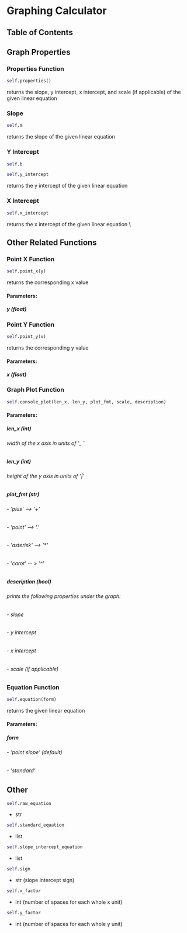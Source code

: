 # Graphing Calculator



## Table of Contents



## Graph Properties

### Properties Function
```python
self.properties()
```

returns the slope, y intercept, x intercept, and scale (if applicable) of the given linear equation

### Slope

```python
self.m
```

returns the slope of the given linear equation

### Y Intercept

```python
self.b
```

```python
self.y_intercept
```

returns the y intercept of the given linear equation

### X Intercept

```python
self.x_intercept
```

returns the x intercept of the given linear equation \
## Other Related Functions

### Point X Function

```python
self.point_x(y)
```

returns the corresponding x value

#### Parameters:

##### y (float)

### Point Y Function

```python
self.point_y(x)
```

returns the corresponding y value

#### Parameters:

##### x (float)

### Graph Plot Function

```python
self.console_plot(len_x, len_y, plot_fmt, scale, description)
```

#### Parameters:

##### len_x (int)

###### width of the x axis in units of '_ '

##### len_y (int)

###### height of the y axis in units of '|'

##### plot_fmt (str)

###### - 'plus' --> '+'
###### - 'point' --> '.'
###### - 'asterisk' --> '*'
###### - 'carot' -- > '^'

##### description (bool)

###### prints the following properties under the graph:
###### - slope
###### - y intercept
###### - x intercept
###### - scale (if applicable)

### Equation Function

```python
self.equation(form)
```

returns the given linear equation

#### Parameters:

##### form 
###### - 'point slope' _(default)_
###### - 'standard'

## Other

```python
self.raw_equation
```
 - str

```python
self.standard_equation
```
 - list

```python
self.slope_intercept_equation
```
- list

```python
self.sign
```
 - str (slope intercept sign)

```python
self.x_factor
```
 - int (number of spaces for each whole x unit)

```python
self.y_factor
```
 - int (number of spaces for each whole y unit)
